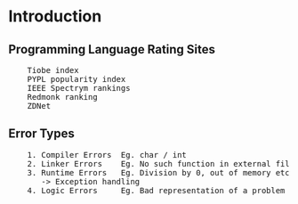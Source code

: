 # Introduction

## Programming Language Rating Sites
<pre>
    Tiobe index
    PYPL popularity index
    IEEE Spectrym rankings
    Redmonk ranking
    ZDNet
</pre>

## Error Types
<pre>
    1. Compiler Errors  Eg. char / int
    2. Linker Errors    Eg. No such function in external file.
    3. Runtime Errors   Eg. Division by 0, out of memory etc.
       -> Exception handling
    4. Logic Errors     Eg. Bad representation of a problem as a program.
</pre>
